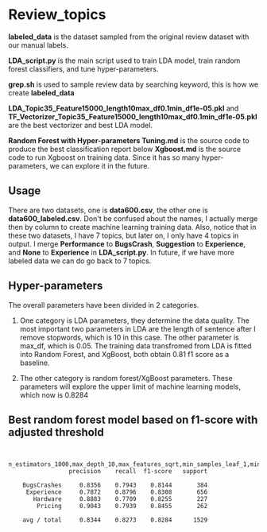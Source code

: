 # Review_topics

**labeled_data** is the dataset sampled from the original review dataset with our manual labels.

**LDA_script.py** is the main script used to train LDA model, train random forest classifiers, and tune hyper-parameters.

**grep.sh** is used to sample review data by searching keyword, this is how we create **labeled_data**

**LDA_Topic35_Feature15000_length10max_df0.1min_df1e-05.pkl** and **TF_Vectorizer_Topic35_Feature15000_length10max_df0.1min_df1e-05.pkl** are the best vectorizer and best LDA model.

**Random Forest with Hyper-parameters Tuning.md** is the source code to produce the best classification report below 
**Xgboost.md** is the source code to run Xgboost on training data. Since it has so many hyper-parameters, we can explore it in the future.

## Usage
There are two datasets, one is **data600.csv**, the other one is **data600_labeled.csv**. Don't be confused about the names, I actually merge then by column to create machine learning training data. Also, notice that in these two datasets, I have 7 topics, but later on, I only have 4 topics in output. I merge **Performance** to **BugsCrash**, **Suggestion** to **Experience**, and **None** to **Experience** in **LDA_script.py**. In future, if we have more labeled data we can do go back to 7 topics.

## Hyper-parameters
The overall parameters have been divided in 2 categories.

1. One category is LDA parameters, they determine the data quality. The most important two parameters in LDA are the length of sentence after I remove stopwords, which is 10 in this case. The other parameter is max_df, which is 0.05. The training data transfromed from LDA is fitted into Random Forest, and XgBoost, both obtain 0.81 f1 score as a baseline.

2. The other category is random forest/XgBoost parameters. These parameters will explore the upper limit of machine learning models, which now is 0.8284


## Best random forest model based on f1-score with adjusted threshold

```

    n_estimators_1000,max_depth_10,max_features_sqrt,min_samples_leaf_1,min_samples_split_2
                 precision    recall  f1-score   support
    
    BugsCrashes     0.8356    0.7943    0.8144       384
     Experience     0.7872    0.8796    0.8308       656
       Hardware     0.8883    0.7709    0.8255       227
        Pricing     0.9043    0.7939    0.8455       262
    
    avg / total     0.8344    0.8273    0.8284      1529
```

